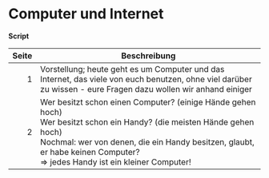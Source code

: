 # Computer und Internet
**Script**

| Seite | Beschreibung
| -----: | ------------
| 1 | Vorstellung; heute geht es um Computer und das Internet, das viele von euch benutzen, ohne viel darüber zu wissen - eure Fragen dazu wollen wir anhand einiger 
| 2 | Wer besitzt schon einen Computer? (einige Hände gehen hoch)<br>Wer besitzt schon ein Handy? (die meisten Hände gehen hoch)<br>Nochmal: wer von denen, die ein Handy besitzen, glaubt, er habe keinen Computer?<br>=> jedes Handy ist ein kleiner Computer!
